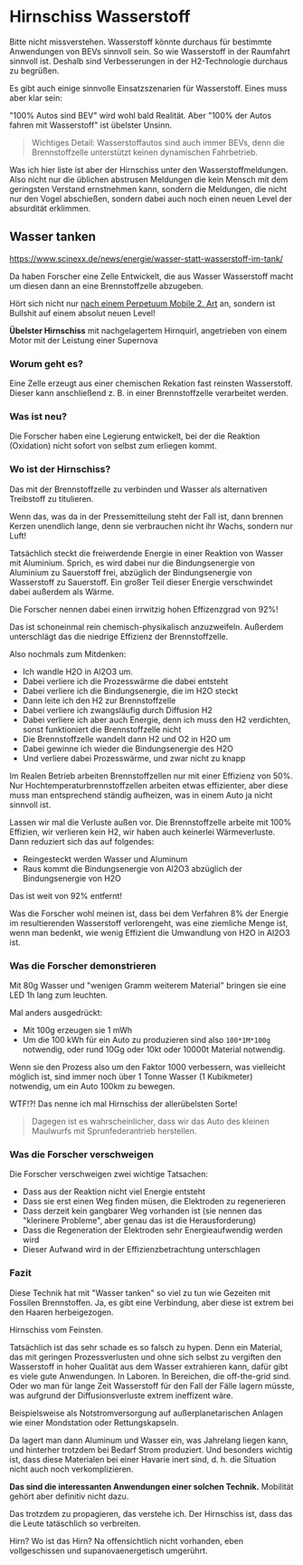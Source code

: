 # Hirnschiss Wasserstoff

Bitte nicht missverstehen.  Wasserstoff könnte durchaus für bestimmte Anwendungen von BEVs sinnvoll sein.
So wie Wasserstoff in der Raumfahrt sinnvoll ist.  Deshalb sind Verbesserungen in der H2-Technologie durchaus zu begrüßen.

Es gibt auch einige sinnvolle Einsatzszenarien für Wasserstoff.  Eines muss aber klar sein:

"100% Autos sind BEV" wird wohl bald Realität.  Aber "100% der Autos fahren mit Wasserstoff" ist übelster Unsinn.

> Wichtiges Detail:  Wasserstoffautos sind auch immer BEVs, denn die Brennstoffzelle unterstützt keinen dynamischen Fahrbetrieb.

Was ich hier liste ist aber der Hirnschiss unter den Wasserstoffmeldungen.  Also nicht nur die üblichen abstrusen Meldungen
die kein Mensch mit dem geringsten Verstand ernstnehmen kann, sondern die Meldungen, die nicht nur den Vogel abschießen,
sondern dabei auch noch einen neuen Level der absurdität erklimmen.

## Wasser tanken

https://www.scinexx.de/news/energie/wasser-statt-wasserstoff-im-tank/

Da haben Forscher eine Zelle Entwickelt, die aus Wasser Wasserstoff macht um diesen dann an eine Brennstoffzelle abzugeben.

Hört sich nicht nur [nach einem Perpetuum Mobile 2. Art](https://de.wikipedia.org/wiki/Perpetuum_mobile#Perpetuum_mobile_zweiter_Art)
an, sondern ist Bullshit auf einem absolut neuen Level!

**Übelster Hirnschiss** mit nachgelagertem Hirnquirl, angetrieben von einem Motor mit der Leistung einer Supernova

### Worum geht es?

Eine Zelle erzeugt aus einer chemischen Rekation fast reinsten Wasserstoff.
Dieser kann anschließend z. B. in einer Brennstoffzelle verarbeitet werden.

### Was ist neu?

Die Forscher haben eine Legierung entwickelt, bei der die Reaktion (Oxidation) nicht sofort von selbst zum erliegen kommt.

### Wo ist der Hirnschiss?

Das mit der Brennstoffzelle zu verbinden und Wasser als alternativen Treibstoff zu titulieren.

Wenn das, was da in der Pressemitteilung steht der Fall ist, dann brennen Kerzen unendlich lange,
denn sie verbrauchen nicht ihr Wachs, sondern nur Luft!

Tatsächlich steckt die freiwerdende Energie in einer Reaktion von Wasser mit Aluminium.  Sprich, es wird dabei nur die
Bindungsenergie von Aluminium zu Sauerstoff frei, abzüglich der Bindungsenergie von Wasserstoff zu Sauerstoff.
Ein großer Teil dieser Energie verschwindet dabei außerdem als Wärme.

Die Forscher nennen dabei einen irrwitzig hohen Effizenzgrad von 92%!

Das ist schoneinmal rein chemisch-physikalisch anzuzweifeln.  Außerdem unterschlägt das die niedrige Effizienz der Brennstoffzelle.

Also nochmals zum Mitdenken:

- Ich wandle H2O in Al2O3 um.
- Dabei verliere ich die Prozesswärme die dabei entsteht
- Dabei verliere ich die Bindungsenergie, die im H2O steckt
- Dann leite ich den H2 zur Brennstoffzelle
- Dabei verliere ich zwangsläufig durch Diffusion H2
- Dabei verliere ich aber auch Energie, denn ich muss den H2 verdichten, sonst funktioniert die Brennstoffzelle nicht
- Die Brennstoffzelle wandelt dann H2 und O2 in H2O um
- Dabei gewinne ich wieder die Bindungsenergie des H2O
- Und verliere dabei Prozesswärme, und zwar nicht zu knapp

Im Realen Betrieb arbeiten Brennstoffzellen nur mit einer Effizienz von 50%.
Nur Hochtemperaturbrennstoffzellen arbeiten etwas effizienter, aber diese muss man entsprechend ständig aufheizen,
was in einem Auto ja nicht sinnvoll ist.

Lassen wir mal die Verluste außen vor.  Die Brennstoffzelle arbeite mit 100% Effizien, wir verlieren kein H2,
wir haben auch keinerlei Wärmeverluste.  Dann reduziert sich das auf folgendes:

- Reingesteckt werden Wasser und Aluminum
- Raus kommt die Bindungsenergie von Al2O3 abzüglich der Bindungsenergie von H2O

Das ist weit von 92% entfernt!

Was die Forscher wohl meinen ist, dass bei dem Verfahren 8% der Energie im resultierenden Wasserstoff verlorengeht,
was eine ziemliche Menge ist, wenn man bedenkt, wie wenig Effizient die Umwandlung von H2O in Al2O3 ist.


### Was die Forscher demonstrieren

Mit 80g Wasser und "wenigen Gramm weiterem Material" bringen sie eine LED 1h lang zum leuchten.

Mal anders ausgedrückt:

- Mit 100g erzeugen sie 1 mWh
- Um die 100 kWh für ein Auto zu produzieren sind also `100*1M*100g` notwendig, oder rund 10Gg oder 10kt oder 10000t Material notwendig.

Wenn sie den Prozess also um den Faktor 1000 verbessern, was vielleicht möglich ist,
sind immer noch über 1 Tonne Wasser (1 Kubikmeter) notwendig, um ein Auto 100km zu bewegen.

WTF!?!  Das nenne ich mal Hirnschiss der allerübelsten Sorte!

> Dagegen ist es wahrscheinlicher, dass wir das Auto des kleinen Maulwurfs mit Sprunfederantrieb herstellen.

### Was die Forscher verschweigen

Die Forscher verschweigen zwei wichtige Tatsachen:

- Dass aus der Reaktion nicht viel Energie entsteht
- Dass sie erst einen Weg finden müsen, die Elektroden zu regenerieren
- Dass derzeit kein gangbarer Weg vorhanden ist (sie nennen das "klerinere Probleme", aber genau das ist die Herausforderung)
- Dass die Regeneration der Elektroden sehr Energieaufwendig werden wird
- Dieser Aufwand wird in der Effizienzbetrachtung unterschlagen

### Fazit

Diese Technik hat mit "Wasser tanken" so viel zu tun wie Gezeiten mit Fossilen Brennstoffen.
Ja, es gibt eine Verbindung, aber diese ist extrem bei den Haaren herbeigezogen.

Hirnschiss vom Feinsten.

Tatsächlich ist das sehr schade es so falsch zu hypen.  Denn ein Material, das mit geringen Prozessverlusten
und ohne sich selbst zu vergiften den Wasserstoff in hoher Qualität aus dem Wasser extrahieren kann,
dafür gibt es viele gute Anwendungen.  In Laboren.  In Bereichen, die off-the-grid sind.  Oder wo man für
lange Zeit Wasserstoff für den Fall der Fälle lagern müsste, was aufgrund der Diffusionsverluste extrem ineffizent wäre.

Beispielsweise als Notstromversorgung auf außerplanetarischen Anlagen wie einer Mondstation oder Rettungskapseln.

Da lagert man dann Aluminum und Wasser ein, was Jahrelang liegen kann, und hinterher trotzdem bei Bedarf Strom produziert.
Und besonders wichtig ist, dass diese Materialen bei einer Havarie inert sind, d. h. die Situation nicht auch noch verkomplizieren.

**Das sind die interessanten Anwendungen einer solchen Technik.**  Mobilität gehört aber definitiv nicht dazu.

Das trotzdem zu propagieren, das verstehe ich.  Der Hirnschiss ist, dass das die Leute tatäschlich so verbreiten.

Hirn?  Wo ist das Hirn?  Na offensichtlich nicht vorhanden, eben vollgeschissen und supanovaenergetisch umgerührt.
